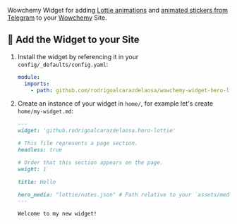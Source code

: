 Wowchemy Widget for adding [Lottie animations](https://lottiefiles.com) and [animated stickers from Telegram](https://telegram.org/blog/animated-stickers) to your [Wowchemy](https://wowchemy.com) Site.

## 🌈 Add the Widget to your Site

1. Install the widget by referencing it in your `config/_defaults/config.yaml`:
   ```yaml
   module:
     imports:
       - path: github.com/rodrigoalcarazdelaosa/wowchemy-widget-hero-lottie
   ```
1. Create an instance of your widget in `home/`, for example let's create `home/my-widget.md`:
   ```markdown
   ---   
   widget: 'github.rodrigoalcarazdelaosa.hero-lottie'

   # This file represents a page section.
   headless: true

   # Order that this section appears on the page.
   weight: 1

   title: Hello
   
   hero_media: "lottie/notes.json" # Path relative to your `assets/media` folder 
   ---

   Welcome to my new widget!
   ```

